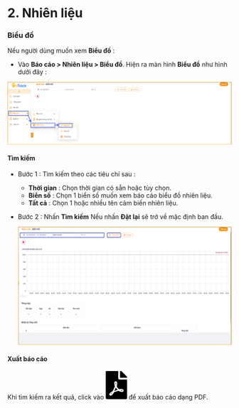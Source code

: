 # 2. Nhiên liệu

 ### Biểu đồ

Nếu người dùng muốn xem **Biểu đồ** :  
* Vào **Báo cáo >  Nhiên liệu > Biểu đồ**.
Hiện ra màn hình **Biểu đồ** như hình dưới đây :

<span style="display:block;text-align:center">![Interface Web](/docs/assets/images/web-interface/reports/chart.png)

#### Tìm kiếm 

* Bước 1 : Tìm kiếm theo các tiêu chí sau :

    * **Thời gian** : Chọn thời gian có sẵn hoặc tùy chọn.
    * **Biển số** : Chọn 1  biển số muốn xem báo cáo biểu đồ nhiên liệu.
    * **Tất cả** : Chọn 1 hoặc nhiều tên cảm biến nhiên liệu.

* Bước 2 : Nhấn **Tìm kiếm** 
    Nếu nhấn **Đặt lại** sẽ trở về mặc định ban đầu.

    <span style="display:block;text-align:center">![Interface Web](/docs/assets/images/web-interface/reports/search-chart.png)

#### Xuất báo cáo

Khi tìm kiếm ra kết quả, click vào <span class="icon-left svg-filter-circlered">![Ok](/docs/assets/images/web-interface/icon/SVG/file-pdf1.svg) để xuất báo cáo dạng PDF.

